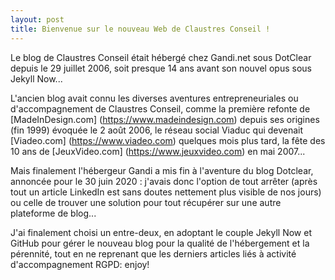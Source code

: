```yaml
---
layout: post
title: Bienvenue sur le nouveau Web de Claustres Conseil !
---
```


Le blog de Claustres Conseil était hébergé chez Gandi.net sous DotClear depuis le 29 juillet 2006, soit presque 14 ans avant son nouvel opus sous Jekyll Now...

L'ancien blog avait connu les diverses aventures entrepreneuriales ou d'accompagnement de Claustres Conseil, comme la première refonte de [MadeInDesign.com] (https://www.madeindesign.com) depuis ses origines (fin 1999) évoquée le 2 août 2006, le réseau social Viaduc qui devenait [Viadeo.com] (https://www.viadeo.com) quelques mois plus tard, la fête des 10 ans de [JeuxVideo.com] (https://www.jeuxvideo.com) en mai 2007...

Mais finalement l'hébergeur Gandi a mis fin à l'aventure du blog Dotclear, annoncée pour le 30 juin 2020 : j'avais donc l'option de tout arrêter (après tout un article LinkedIn est sans doutes nettement plus visible de nos jours) ou celle de trouver une solution pour tout récupérer sur une autre plateforme de blog...

J'ai finalement choisi un entre-deux, en adoptant le couple Jekyll Now et GitHub pour gérer le nouveau blog pour la qualité de l'hébergement et la pérennité, tout en ne reprenant que les derniers articles liés à activité d'accompagnement RGPD: enjoy!

